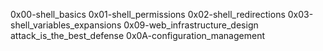 0x00-shell_basics
0x01-shell_permissions
0x02-shell_redirections
0x03-shell_variables_expansions
0x09-web_infrastructure_design
attack_is_the_best_defense
0x0A-configuration_management
